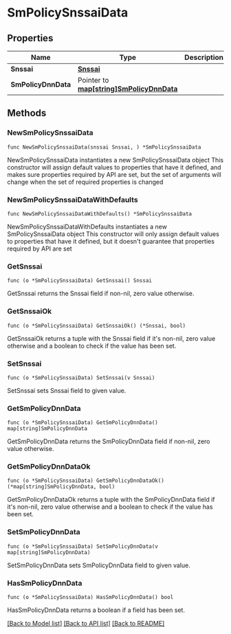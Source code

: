 # SmPolicySnssaiData

## Properties

Name | Type | Description | Notes
------------ | ------------- | ------------- | -------------
**Snssai** | [**Snssai**](Snssai.md) |  | 
**SmPolicyDnnData** | Pointer to [**map[string]SmPolicyDnnData**](SmPolicyDnnData.md) |  | [optional] 

## Methods

### NewSmPolicySnssaiData

`func NewSmPolicySnssaiData(snssai Snssai, ) *SmPolicySnssaiData`

NewSmPolicySnssaiData instantiates a new SmPolicySnssaiData object
This constructor will assign default values to properties that have it defined,
and makes sure properties required by API are set, but the set of arguments
will change when the set of required properties is changed

### NewSmPolicySnssaiDataWithDefaults

`func NewSmPolicySnssaiDataWithDefaults() *SmPolicySnssaiData`

NewSmPolicySnssaiDataWithDefaults instantiates a new SmPolicySnssaiData object
This constructor will only assign default values to properties that have it defined,
but it doesn't guarantee that properties required by API are set

### GetSnssai

`func (o *SmPolicySnssaiData) GetSnssai() Snssai`

GetSnssai returns the Snssai field if non-nil, zero value otherwise.

### GetSnssaiOk

`func (o *SmPolicySnssaiData) GetSnssaiOk() (*Snssai, bool)`

GetSnssaiOk returns a tuple with the Snssai field if it's non-nil, zero value otherwise
and a boolean to check if the value has been set.

### SetSnssai

`func (o *SmPolicySnssaiData) SetSnssai(v Snssai)`

SetSnssai sets Snssai field to given value.


### GetSmPolicyDnnData

`func (o *SmPolicySnssaiData) GetSmPolicyDnnData() map[string]SmPolicyDnnData`

GetSmPolicyDnnData returns the SmPolicyDnnData field if non-nil, zero value otherwise.

### GetSmPolicyDnnDataOk

`func (o *SmPolicySnssaiData) GetSmPolicyDnnDataOk() (*map[string]SmPolicyDnnData, bool)`

GetSmPolicyDnnDataOk returns a tuple with the SmPolicyDnnData field if it's non-nil, zero value otherwise
and a boolean to check if the value has been set.

### SetSmPolicyDnnData

`func (o *SmPolicySnssaiData) SetSmPolicyDnnData(v map[string]SmPolicyDnnData)`

SetSmPolicyDnnData sets SmPolicyDnnData field to given value.

### HasSmPolicyDnnData

`func (o *SmPolicySnssaiData) HasSmPolicyDnnData() bool`

HasSmPolicyDnnData returns a boolean if a field has been set.


[[Back to Model list]](../README.md#documentation-for-models) [[Back to API list]](../README.md#documentation-for-api-endpoints) [[Back to README]](../README.md)



